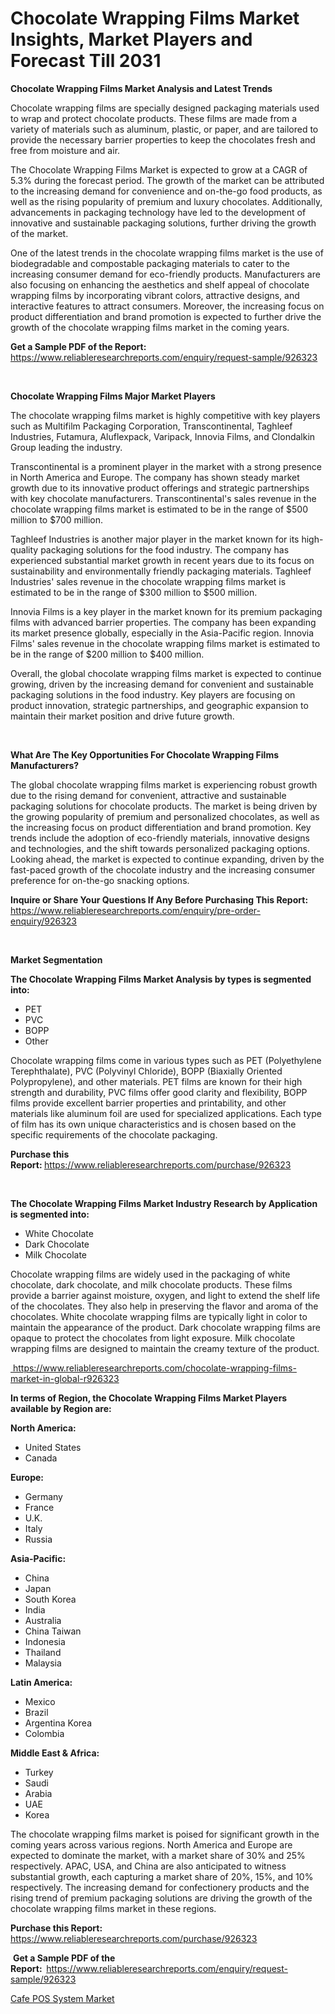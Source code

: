 <p><h1>Chocolate Wrapping Films Market Insights, Market Players and Forecast Till 2031</h1></p><p><strong>Chocolate Wrapping Films Market Analysis and Latest Trends</strong></p>
<p><p>Chocolate wrapping films are specially designed packaging materials used to wrap and protect chocolate products. These films are made from a variety of materials such as aluminum, plastic, or paper, and are tailored to provide the necessary barrier properties to keep the chocolates fresh and free from moisture and air.</p><p>The Chocolate Wrapping Films Market is expected to grow at a CAGR of 5.3% during the forecast period. The growth of the market can be attributed to the increasing demand for convenience and on-the-go food products, as well as the rising popularity of premium and luxury chocolates. Additionally, advancements in packaging technology have led to the development of innovative and sustainable packaging solutions, further driving the growth of the market.</p><p>One of the latest trends in the chocolate wrapping films market is the use of biodegradable and compostable packaging materials to cater to the increasing consumer demand for eco-friendly products. Manufacturers are also focusing on enhancing the aesthetics and shelf appeal of chocolate wrapping films by incorporating vibrant colors, attractive designs, and interactive features to attract consumers. Moreover, the increasing focus on product differentiation and brand promotion is expected to further drive the growth of the chocolate wrapping films market in the coming years.</p></p>
<p><strong>Get a Sample PDF of the Report:&nbsp;</strong> <a href="https://www.reliableresearchreports.com/enquiry/request-sample/926323">https://www.reliableresearchreports.com/enquiry/request-sample/926323</a></p>
<p>&nbsp;</p>
<p><strong>Chocolate Wrapping Films Major Market Players</strong></p>
<p><p>The chocolate wrapping films market is highly competitive with key players such as Multifilm Packaging Corporation, Transcontinental, Taghleef Industries, Futamura, Aluflexpack, Varipack, Innovia Films, and Clondalkin Group leading the industry.</p><p>Transcontinental is a prominent player in the market with a strong presence in North America and Europe. The company has shown steady market growth due to its innovative product offerings and strategic partnerships with key chocolate manufacturers. Transcontinental's sales revenue in the chocolate wrapping films market is estimated to be in the range of $500 million to $700 million.</p><p>Taghleef Industries is another major player in the market known for its high-quality packaging solutions for the food industry. The company has experienced substantial market growth in recent years due to its focus on sustainability and environmentally friendly packaging materials. Taghleef Industries' sales revenue in the chocolate wrapping films market is estimated to be in the range of $300 million to $500 million.</p><p>Innovia Films is a key player in the market known for its premium packaging films with advanced barrier properties. The company has been expanding its market presence globally, especially in the Asia-Pacific region. Innovia Films' sales revenue in the chocolate wrapping films market is estimated to be in the range of $200 million to $400 million.</p><p>Overall, the global chocolate wrapping films market is expected to continue growing, driven by the increasing demand for convenient and sustainable packaging solutions in the food industry. Key players are focusing on product innovation, strategic partnerships, and geographic expansion to maintain their market position and drive future growth.</p></p>
<p>&nbsp;</p>
<p><strong>What Are The Key Opportunities For Chocolate Wrapping Films Manufacturers?</strong></p>
<p><p>The global chocolate wrapping films market is experiencing robust growth due to the rising demand for convenient, attractive and sustainable packaging solutions for chocolate products. The market is being driven by the growing popularity of premium and personalized chocolates, as well as the increasing focus on product differentiation and brand promotion. Key trends include the adoption of eco-friendly materials, innovative designs and technologies, and the shift towards personalized packaging options. Looking ahead, the market is expected to continue expanding, driven by the fast-paced growth of the chocolate industry and the increasing consumer preference for on-the-go snacking options.</p></p>
<p><strong>Inquire or Share Your Questions If Any Before Purchasing This Report:</strong> <a href="https://www.reliableresearchreports.com/enquiry/pre-order-enquiry/926323">https://www.reliableresearchreports.com/enquiry/pre-order-enquiry/926323</a></p>
<p>&nbsp;</p>
<p><strong>Market Segmentation</strong></p>
<p><strong>The Chocolate Wrapping Films Market Analysis by types is segmented into:</strong></p>
<p><ul><li>PET</li><li>PVC</li><li>BOPP</li><li>Other</li></ul></p>
<p><p>Chocolate wrapping films come in various types such as PET (Polyethylene Terephthalate), PVC (Polyvinyl Chloride), BOPP (Biaxially Oriented Polypropylene), and other materials. PET films are known for their high strength and durability, PVC films offer good clarity and flexibility, BOPP films provide excellent barrier properties and printability, and other materials like aluminum foil are used for specialized applications. Each type of film has its own unique characteristics and is chosen based on the specific requirements of the chocolate packaging.</p></p>
<p><strong>Purchase this Report:&nbsp;</strong><a href="https://www.reliableresearchreports.com/purchase/926323">https://www.reliableresearchreports.com/purchase/926323</a></p>
<p>&nbsp;</p>
<p><strong>The Chocolate Wrapping Films Market Industry Research by Application is segmented into:</strong></p>
<p><ul><li>White Chocolate</li><li>Dark Chocolate</li><li>Milk Chocolate</li></ul></p>
<p><p>Chocolate wrapping films are widely used in the packaging of white chocolate, dark chocolate, and milk chocolate products. These films provide a barrier against moisture, oxygen, and light to extend the shelf life of the chocolates. They also help in preserving the flavor and aroma of the chocolates. White chocolate wrapping films are typically light in color to maintain the appearance of the product. Dark chocolate wrapping films are opaque to protect the chocolates from light exposure. Milk chocolate wrapping films are designed to maintain the creamy texture of the product.</p></p>
<p><a href="https://www.reliableresearchreports.com/chocolate-wrapping-films-market-in-global-r926323">&nbsp;https://www.reliableresearchreports.com/chocolate-wrapping-films-market-in-global-r926323</a></p>
<p><strong>In terms of Region, the Chocolate Wrapping Films Market Players available by Region are:</strong></p>
<p>
    <p> <strong> North America: </strong>
        <ul>
            <li>United States</li>
            <li>Canada</li>
        </ul>
        </p> 
    <p> <strong> Europe: </strong>
        <ul>
            <li>Germany</li>
            <li>France</li>
            <li>U.K.</li>
            <li>Italy</li>
            <li>Russia</li>
        </ul>
        </p> 
    <p> <strong> Asia-Pacific: </strong>
        <ul>
            <li>China</li>
            <li>Japan</li>
            <li>South Korea</li>
            <li>India</li>
            <li>Australia</li>
            <li>China Taiwan</li>
            <li>Indonesia</li>
            <li>Thailand</li>
            <li>Malaysia</li>
        </ul>
        </p> 
    <p> <strong> Latin America: </strong>
        <ul>
            <li>Mexico</li>
            <li>Brazil</li>
            <li>Argentina Korea</li>
            <li>Colombia</li>
        </ul>
        </p> 
    <p> <strong> Middle East & Africa: </strong>
        <ul>
            <li>Turkey</li>
            <li>Saudi</li>
            <li>Arabia</li>
            <li>UAE</li>
            <li>Korea</li>
        </ul>
    </p>
    </p>
<p><p>The chocolate wrapping films market is poised for significant growth in the coming years across various regions. North America and Europe are expected to dominate the market, with a market share of 30% and 25% respectively. APAC, USA, and China are also anticipated to witness substantial growth, each capturing a market share of 20%, 15%, and 10% respectively. The increasing demand for confectionery products and the rising trend of premium packaging solutions are driving the growth of the chocolate wrapping films market in these regions.</p></p>
<p><strong>Purchase this Report: </strong><a href="https://www.reliableresearchreports.com/purchase/926323">https://www.reliableresearchreports.com/purchase/926323</a></p>
<p>&nbsp;<strong>Get a Sample PDF of the Report:&nbsp;&nbsp;</strong><a href="https://www.reliableresearchreports.com/enquiry/request-sample/926323">https://www.reliableresearchreports.com/enquiry/request-sample/926323</a></p>
<p><strong></strong></p>
<p><p><a href="https://medium.com/@beaugrant95/emerging-trends-in-cafe-pos-system-market-global-outlook-and-future-prospects-from-2024-2031-93867ccecf3c">Cafe POS System Market</a></p></p>